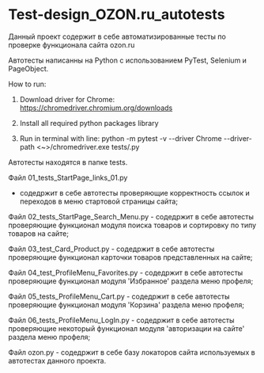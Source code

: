 # Test-design_OZON.ru_autotests
Данный проект содержит в себе автоматизированные тесты по проверке функционала сайта ozon.ru

Автотесты написанны на Python с использованием PyTest, Selenium и PageObject.

How to run:

1) Download driver for Chrome:
https://chromedriver.chromium.org/downloads

2) Install all required python packages library

3) Run in terminal with line:
python -m pytest -v --driver Chrome --driver-path <~>/chromedriver.exe tests/<enter the name of the file with autotests>.py


  Автотесты находятся в папке tests.
  
  Файл 01_tests_StartPage_links_01.py
  - содедржит в себе автотесты проверяющие корректность ссылок и переходов в меню стартовой страницы сайта;
  
  Файл 02_tests_StartPage_Search_Menu.py - содедржит в себе автотесты проверяющие функционал модуля поиска товаров и сортировку по типу товаров на сайте;
  
  Файл 03_test_Card_Product.py - содедржит в себе автотесты проверяющие функционал карточки товаров представленных на сайте;
 
  Файл 04_test_ProfileMenu_Favorites.py - содедржит в себе автотесты проверяющие функционал модуля 'Избранное' раздела меню профеля;
  
  Файл 05_tests_ProfileMenu_Cart.py - содедржит в себе автотесты проверяющие функционал модуля 'Корзина' раздела меню профеля;
  
  Файл 06_tests_ProfileMenu_LogIn.py - содедржит в себе автотесты проверяющие некоторый функционал модуля 'авторизации на сайте' раздела меню профеля;
  
  Файл ozon.py - содедржит в себе базу локаторов сайта используемых в автотестах данного проекта.
